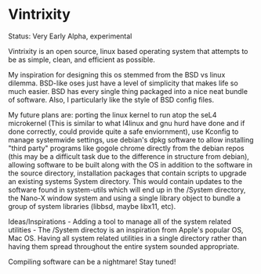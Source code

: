 # Vintrixity

Status: Very Early Alpha, experimental

Vintrixity is an open source, linux based operating system that attempts to be as simple, clean, and efficient as possible.

My inspiration for designing this os stemmed from the BSD vs linux dilemma. BSD-like oses just have a level of simplicity that makes life so much easier. BSD has every single thing packaged into a nice neat bundle of software. Also, I particularly like the style of BSD config files. 

My future plans are: porting the linux kernel to run atop the seL4 microkernel (This is similar to what l4linux and gnu hurd have done and if done correctly, could provide quite a safe enviornment), use Kconfig to manage systemwide settings, use debian's dpkg software to allow installing "third party" programs like gogole chrome directly from the debian repos (this may be a difficult task due to the difference in structure from debian), allowing software to be built along with the OS in addition to the software in the source directory, installation packages that contain scripts to upgrade an existing systems System directory. This would contain updates to the software found in system-utils which will end up in the /System directory, the Nano-X window system and using a single library object to bundle a group of system libraries (libbsd, maybe libx11, etc).

Ideas/Inspirations
	- Adding a tool to manage all of the system related utilities 
	- The /System directoy is an inspiration from Apple's popular OS, Mac OS. Having all system related utilities in a single directory rather than having them spread throughout the entire system sounded appropriate.



Compiling software can be a nightmare!
Stay tuned!
